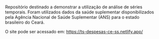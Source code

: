 Repositório destinado a demonstrar a utilização de análise de séries temporais. 
Foram utilizados dados da saúde suplementar disponibilizados pela Agência Nacional de Saúde Suplementar (ANS) para o estado brasileiro do Ceará.

O site pode ser acessado em: https://ts-despesas-ce-ss.netlify.app/
